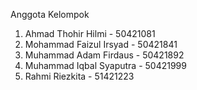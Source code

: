 Anggota Kelompok
1. Ahmad Thohir Hilmi - 50421081
2. Mohammad Faizul Irsyad - 50421841
3. Muhammad Adam Firdaus - 50421892
4. Muhammad Iqbal Syaputra - 50421999
5. Rahmi Riezkita - 51421223
